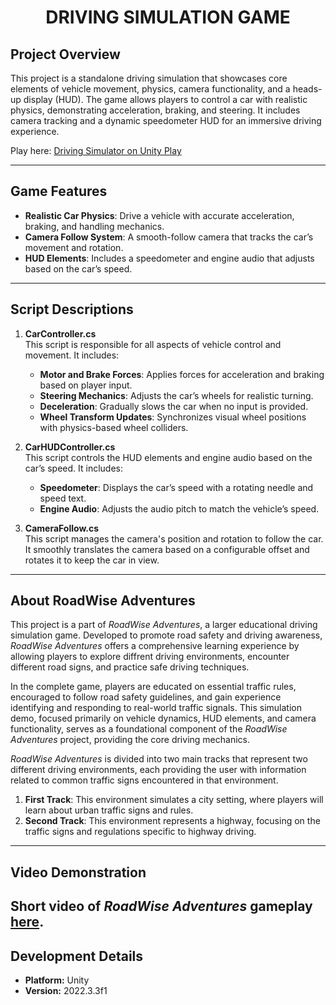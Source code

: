 <h1 align="center">DRIVING SIMULATION GAME</h1>

## Project Overview

This project is a standalone driving simulation that showcases core elements of vehicle movement, physics, camera functionality, and a heads-up display (HUD). The game allows players to control a car with realistic physics, demonstrating acceleration, braking, and steering. It includes camera tracking and a dynamic speedometer HUD for an immersive driving experience.

Play here: [Driving Simulator on Unity Play](https://play.unity.com/en/games/9ad14b50-d56d-46ae-ae4d-5eea644f2288/driving-simulator)

---

## Game Features

- **Realistic Car Physics**: Drive a vehicle with accurate acceleration, braking, and handling mechanics.
- **Camera Follow System**: A smooth-follow camera that tracks the car’s movement and rotation.
- **HUD Elements**: Includes a speedometer and engine audio that adjusts based on the car’s speed.

---

## Script Descriptions


1. **CarController.cs**  
   This script is responsible for all aspects of vehicle control and movement. It includes:
   - **Motor and Brake Forces**: Applies forces for acceleration and braking based on player input.
   - **Steering Mechanics**: Adjusts the car’s wheels for realistic turning.
   - **Deceleration**: Gradually slows the car when no input is provided.
   - **Wheel Transform Updates**: Synchronizes visual wheel positions with physics-based wheel colliders.

2. **CarHUDController.cs**  
   This script controls the HUD elements and engine audio based on the car’s speed. It includes:
   - **Speedometer**: Displays the car’s speed with a rotating needle and speed text.
   - **Engine Audio**: Adjusts the audio pitch to match the vehicle’s speed.
     
3. **CameraFollow.cs**  
   This script manages the camera's position and rotation to follow the car. It smoothly translates the camera based on a configurable offset and rotates it to keep the car in view.
---

## About RoadWise Adventures

This project is a part of *RoadWise Adventures*, a larger educational driving simulation game. Developed to promote road safety and driving awareness, *RoadWise Adventures* offers a comprehensive learning experience by allowing players to explore diffrent driving environments, encounter different road signs, and practice safe driving techniques.

In the complete game, players are educated on essential traffic rules, encouraged to follow road safety guidelines, and gain experience identifying and responding to real-world traffic signals. This simulation demo, focused primarily on vehicle dynamics, HUD elements, and camera functionality, serves as a foundational component of the *RoadWise Adventures* project, providing the core driving mechanics.

*RoadWise Adventures* is divided into two main tracks that represent two different driving environments, each providing the user with information related to common traffic signs encountered in that environment.

1. **First Track**: This environment simulates a city setting, where players will learn about urban traffic signs and rules.
2. **Second Track**: This environment represents a highway, focusing on the traffic signs and regulations specific to highway driving.
---

## Video Demonstration
Short video of *RoadWise Adventures* gameplay [here](https://drive.google.com/file/d/1ehOVcT6NwC3WCGqtkFxkCFb0wssDco7d/view?usp=drive_link).
---

## Development Details

- **Platform:** Unity
- **Version:** 2022.3.3f1




